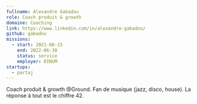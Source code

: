 ```yaml
---
fullname: Alexandre Gabadou
role: Coach produit & growth
domaine: Coaching
link: https://www.linkedin.com/in/alexandre-gabadou/
github: gabadou
missions:
  - start: 2021-06-15
    end: 2022-06-30
    status: service
    employer: DINUM
startups:
  - partaj
---
```


Coach produit & growth @Ground.
Fan de musique (jazz, disco, house).
La réponse à tout est le chiffre 42.
